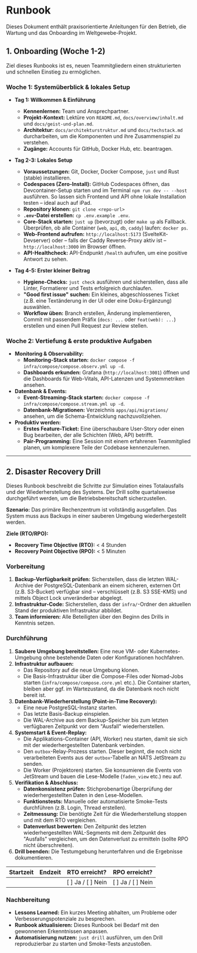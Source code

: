 # Runbook

Dieses Dokument enthält praxisorientierte Anleitungen für den Betrieb, die Wartung und das Onboarding
im Weltgewebe-Projekt.

## 1. Onboarding (Woche 1-2)

Ziel dieses Runbooks ist es, neuen Teammitgliedern einen strukturierten und schnellen Einstieg zu ermöglichen.

### Woche 1: Systemüberblick & lokales Setup

- **Tag 1: Willkommen & Einführung**
  - **Kennenlernen:** Team und Ansprechpartner.
  - **Projekt-Kontext:** Lektüre von `README.md`, `docs/overview/inhalt.md` und `docs/geist-und-plan.md`.
  - **Architektur:** `docs/architekturstruktur.md` und `docs/techstack.md` durcharbeiten, um die
    Komponenten und ihre Zusammenspiel zu verstehen.
  - **Zugänge:** Accounts für GitHub, Docker Hub, etc. beantragen.

- **Tag 2-3: Lokales Setup**
  - **Voraussetzungen:** Git, Docker, Docker Compose, `just` und Rust (stable) installieren.
  - **Codespaces (Zero-Install):** GitHub Codespaces öffnen, das Devcontainer-Setup starten und im
    Terminal `npm run dev -- --host` ausführen. So lassen sich Frontend und API ohne lokale
    Installation testen – ideal auch auf iPad.
  - **Repository klonen:** `git clone <repo-url>`
  - **`.env`-Datei erstellen:** `cp .env.example .env`.
  - **Core-Stack starten:** `just up` (bevorzugt) oder `make up` als Fallback. Überprüfen, ob alle
    Container (`web`, `api`, `db`, `caddy`) laufen: `docker ps`.
  - **Web-Frontend aufrufen:** `http://localhost:5173` (SvelteKit-Devserver) oder – falls der Caddy
    Reverse-Proxy aktiv ist – `http://localhost:3000` im Browser öffnen.
  - **API-Healthcheck:** API-Endpunkt `/health` aufrufen, um eine positive Antwort zu sehen.

- **Tag 4-5: Erster kleiner Beitrag**
  - **Hygiene-Checks:** `just check` ausführen und sicherstellen, dass alle Linter, Formatierer und
    Tests erfolgreich durchlaufen.
  - **"Good first issue" suchen:** Ein kleines, abgeschlossenes Ticket (z.B. eine Textänderung in der
    UI oder eine Doku-Ergänzung) auswählen.
  - **Workflow üben:** Branch erstellen, Änderung implementieren, Commit mit passendem Präfix (`docs:
    ...` oder `feat(web): ...`) erstellen und einen Pull Request zur Review stellen.

### Woche 2: Vertiefung & erste produktive Aufgaben

- **Monitoring & Observability:**
  - **Monitoring-Stack starten:** `docker compose -f infra/compose/compose.observ.yml up -d`.
  - **Dashboards erkunden:** Grafana (`http://localhost:3001`) öffnen und die Dashboards für
    Web-Vitals, API-Latenzen und Systemmetriken ansehen.
- **Datenbank & Events:**
  - **Event-Streaming-Stack starten:** `docker compose -f infra/compose/compose.stream.yml up -d`.
  - **Datenbank-Migrationen:** Verzeichnis `apps/api/migrations/` ansehen, um die
    Schema-Entwicklung nachzuvollziehen.
- **Produktiv werden:**
  - **Erstes Feature-Ticket:** Eine überschaubare User-Story oder einen Bug bearbeiten, der alle
    Schichten (Web, API) betrifft.
  - **Pair-Programming:** Eine Session mit einem erfahrenen Teammitglied planen, um komplexere Teile
    der Codebase kennenzulernen.

---

## 2. Disaster Recovery Drill

Dieses Runbook beschreibt die Schritte zur Simulation eines Totalausfalls und der Wiederherstellung
des Systems. Der Drill sollte quartalsweise durchgeführt werden, um die Betriebsbereitschaft
sicherzustellen.

**Szenario:** Das primäre Rechenzentrum ist vollständig ausgefallen. Das System muss aus Backups in
einer sauberen Umgebung wiederhergestellt werden.

**Ziele (RTO/RPO):**

- **Recovery Time Objective (RTO):** < 4 Stunden
- **Recovery Point Objective (RPO):** < 5 Minuten

### Vorbereitung

1. **Backup-Verfügbarkeit prüfen:** Sicherstellen, dass die letzten WAL-Archive der
   PostgreSQL-Datenbank an einem sicheren, externen Ort (z.B. S3-Bucket) verfügbar sind –
   verschlüsselt (z.B. S3 SSE-KMS) und mittels Object Lock unveränderbar abgelegt.
2. **Infrastruktur-Code:** Sicherstellen, dass der `infra/`-Ordner den aktuellen Stand der
   produktiven Infrastruktur abbildet.
3. **Team informieren:** Alle Beteiligten über den Beginn des Drills in Kenntnis setzen.

### Durchführung

1. **Saubere Umgebung bereitstellen:** Eine neue VM- oder Kubernetes-Umgebung ohne bestehende Daten
   oder Konfigurationen hochfahren.
2. **Infrastruktur aufbauen:**
    - Das Repository auf die neue Umgebung klonen.
    - Die Basis-Infrastruktur über die Compose-Files oder Nomad-Jobs starten
      (`infra/compose/compose.core.yml` etc.). Die Container starten, bleiben aber ggf. im
      Wartezustand, da die Datenbank noch nicht bereit ist.
3. **Datenbank-Wiederherstellung (Point-in-Time Recovery):**
    - Eine neue PostgreSQL-Instanz starten.
    - Das letzte Basis-Backup einspielen.
    - Die WAL-Archive aus dem Backup-Speicher bis zum letzten verfügbaren Zeitpunkt vor
      dem "Ausfall" wiederherstellen.
4. **Systemstart & Event-Replay:**
    - Die Applikations-Container (API, Worker) neu starten, damit sie sich mit der
      wiederhergestellten Datenbank verbinden.
    - Den `outbox`-Relay-Prozess starten. Dieser beginnt, die noch nicht verarbeiteten
      Events aus der `outbox`-Tabelle an NATS JetStream zu senden.
    - Die Worker (Projektoren) starten. Sie konsumieren die Events von JetStream
      und bauen die Lese-Modelle (`faden_view` etc.) neu auf.
5. **Verifikation & Abschluss:**
    - **Datenkonsistenz prüfen:** Stichprobenartige Überprüfung der wiederhergestellten Daten in den
      Lese-Modellen.
    - **Funktionstests:** Manuelle oder automatisierte Smoke-Tests durchführen (z.B. Login, Thread
      erstellen).
    - **Zeitmessung:** Die benötigte Zeit für die Wiederherstellung stoppen und mit dem RTO
      vergleichen.
    - **Datenverlust bewerten:** Den Zeitpunkt des letzten wiederhergestellten
      WAL-Segments mit dem Zeitpunkt des "Ausfalls" vergleichen, um den
      Datenverlust zu ermitteln (sollte RPO nicht überschreiten).
6. **Drill beenden:** Die Testumgebung herunterfahren und die Ergebnisse dokumentieren.

| Startzeit | Endzeit | RTO erreicht? | RPO erreicht? |
|-----------|---------|---------------|---------------|
|           |         | [ ] Ja / [ ] Nein | [ ] Ja / [ ] Nein |

### Nachbereitung

- **Lessons Learned:** Ein kurzes Meeting abhalten, um Probleme oder Verbesserungspotenziale zu besprechen.
- **Runbook aktualisieren:** Dieses Runbook bei Bedarf mit den gewonnenen Erkenntnissen anpassen.
- **Automatisierung nutzen:** `just drill` ausführen, um den Drill reproduzierbar zu starten und
  Smoke-Tests anzustoßen.
